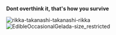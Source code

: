 

**Dont overthink it, that's how you survive**

![rikka-takanashi-takanashi-rikka](https://user-images.githubusercontent.com/39158843/156289446-ed93c288-6f00-4003-a96f-d0bfc0ca5679.gif)
![EdibleOccasionalGelada-size_restricted](https://user-images.githubusercontent.com/39158843/156750266-fb58ba22-0593-4fce-a4b0-84ac95787f20.gif)
